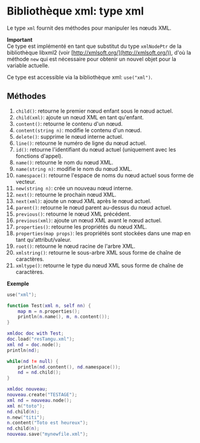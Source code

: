 # Bibliothèque xml: type xml

Le type `xml` fournit des méthodes pour manipuler les nœuds XML.

**Important**  
Ce type est implémenté en tant que substitut du type `xmlNodePtr` de la bibliothèque libxml2 (voir [http://xmlsoft.org/](http://xmlsoft.org/)), d'où la méthode `new` qui est nécessaire pour obtenir un nouvel objet pour la variable actuelle.

Ce type est accessible via la bibliothèque xml: `use("xml")`.

## Méthodes

1. `child()`: retourne le premier nœud enfant sous le nœud actuel.
2. `child(xml)`: ajoute un nœud XML en tant qu'enfant.
3. `content()`: retourne le contenu d'un nœud.
4. `content(string n)`: modifie le contenu d'un nœud.
5. `delete()`: supprime le nœud interne actuel.
6. `line()`: retourne le numéro de ligne du nœud actuel.
7. `id()`: retourne l'identifiant du nœud actuel (uniquement avec les fonctions d'appel).
8. `name()`: retourne le nom du nœud XML.
9. `name(string n)`: modifie le nom du nœud XML.
10. `namespace()`: retourne l'espace de noms du nœud actuel sous forme de vecteur.
11. `new(string n)`: crée un nouveau nœud interne.
12. `next()`: retourne le prochain nœud XML.
13. `next(xml)`: ajoute un nœud XML après le nœud actuel.
14. `parent()`: retourne le nœud parent au-dessus du nœud actuel.
15. `previous()`: retourne le nœud XML précédent.
16. `previous(xml)`: ajoute un nœud XML avant le nœud actuel.
17. `properties()`: retourne les propriétés du nœud XML.
18. `properties(map props)`: les propriétés sont stockées dans une map en tant qu'attribut/valeur.
19. `root()`: retourne le nœud racine de l'arbre XML.
20. `xmlstring()`: retourne le sous-arbre XML sous forme de chaîne de caractères.
21. `xmltype()`: retourne le type du nœud XML sous forme de chaîne de caractères.

**Exemple**

```lua
use("xml");

function Test(xml n, self nn) {
    map m = n.properties();
    println(n.name(), m, n.content());
}

xmldoc doc with Test;
doc.load("resTamgu.xml");
xml nd = doc.node();
println(nd);

while(nd != null) {
    println(nd.content(), nd.namespace());
    nd = nd.child();
}

xmldoc nouveau;
nouveau.create("TESTAGE");
xml nd = nouveau.node();
xml n("toto");
nd.child(n);
n.new("titi");
n.content("Toto est heureux");
nd.child(n);
nouveau.save("mynewfile.xml");
```